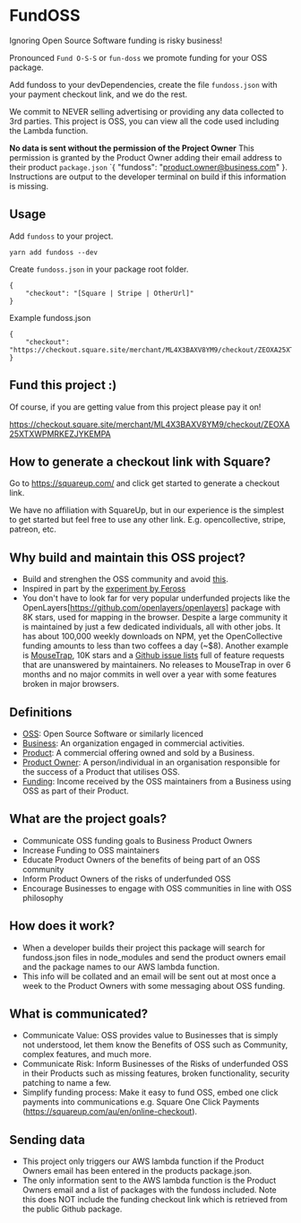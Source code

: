 # FundOSS

Ignoring Open Source Software funding is risky business!

Pronounced `Fund O-S-S` or `fun-doss` we promote funding for your OSS package.

Add fundoss to your devDependencies, create the file `fundoss.json` with your payment checkout link, and we do the rest.

We commit to NEVER selling advertising or providing any data collected to 3rd parties. This project is OSS, you can view all the code used including the Lambda function.

**No data is sent without the permission of the Project Owner** This permission is granted by the Product Owner adding their email address to their product `package.json` `{ "fundoss": "product.owner@business.com" }. Instructions are output to the developer terminal on build if this information is missing.

## Usage

Add `fundoss` to your project.

```
yarn add fundoss --dev
```

Create `fundoss.json` in your package root folder.

```
{
    "checkout": "[Square | Stripe | OtherUrl]"
}
```

Example fundoss.json

```
{
    "checkout": "https://checkout.square.site/merchant/ML4X3BAXV8YM9/checkout/ZEOXA25XTXWPMRKEZJYKEMPA"
}
```

## Fund this project :)

Of course, if you are getting value from this project please pay it on!

https://checkout.square.site/merchant/ML4X3BAXV8YM9/checkout/ZEOXA25XTXWPMRKEZJYKEMPA

## How to generate a checkout link with Square?

Go to https://squareup.com/ and click get started to generate a checkout link.

We have no affiliation with SquareUp, but in our experience is the simplest to get started but feel free to use any other link. E.g. opencollective, stripe, patreon, etc.

## Why build and maintain this OSS project?

- Build and strenghen the OSS community and avoid [this](https://github.com/pedronauck/docz/issues/1634).
- Inspired in part by the [experiment by Feross](https://feross.org/funding-experiment-recap/)
- You don't have to look far for very popular underfunded projects like the OpenLayers[https://github.com/openlayers/openlayers] package with 8K stars, used for mapping in the browser. Despite a large community it is maintained by just a few dedicated individuals, all with other jobs. It has about 100,000 weekly downloads on NPM, yet the OpenCollective funding amounts to less than two coffees a day (~$8). Another example is [MouseTrap](https://github.com/ccampbell/mousetrap), 10K stars and a [Github issue lists](https://github.com/ccampbell/mousetrap/issues) full of feature requests that are unanswered by maintainers. No releases to MouseTrap in over 6 months and no major commits in well over a year with some features broken in major browsers.

## Definitions

- [OSS](https://en.wikipedia.org/wiki/Open-source_software): Open Source Software or similarly licenced
- [Business](https://en.wikipedia.org/wiki/Business): An organization engaged in commercial activities. 
- [Product](https://en.wikipedia.org/wiki/Product_(business)): A commercial offering owned and sold by a Business.
- [Product Owner](https://en.wikipedia.org/wiki/Scrum_(software_development)#Product_owner): A person/individual in an organisation responsible for the success of a Product that utilises OSS.
- [Funding](https://en.wikipedia.org/wiki/Funding): Income received by the OSS maintainers from a Business using OSS as part of their Product.

## What are the project goals?

 - Communicate OSS funding goals to Business Product Owners
 - Increase Funding to OSS maintainers
 - Educate Product Owners of the benefits of being part of an OSS community
 - Inform Product Owners of the risks of underfunded OSS
 - Encourage Businesses to engage with OSS communities in line with OSS philosophy

## How does it work?

- When a developer builds their project this package will search for fundoss.json files in node_modules and send the product owners email and the package names to our AWS lambda function.
- This info will be collated and an email will be sent out at most once a week to the Product Owners with some messaging about OSS funding.

## What is communicated?

- Communicate Value: OSS provides value to Businesses that is simply not understood, let them know the Benefits of OSS such as Community, complex features, and much more.
- Communicate Risk: Inform Businesses of the Risks of underfunded OSS in their Products such as missing features, broken functionality, security patching to name a few.
- Simplify funding process: Make it easy to fund OSS, embed one click payments into communications e.g. Square One Click Payments (https://squareup.com/au/en/online-checkout).

## Sending data

- This project only triggers our AWS lambda function if the Product Owners email has been entered in the products package.json.
- The only information sent to the AWS lambda function is the Product Owners email and a list of packages with the fundoss included. Note this does NOT include the funding checkout link which is retrieved from the public Github package.